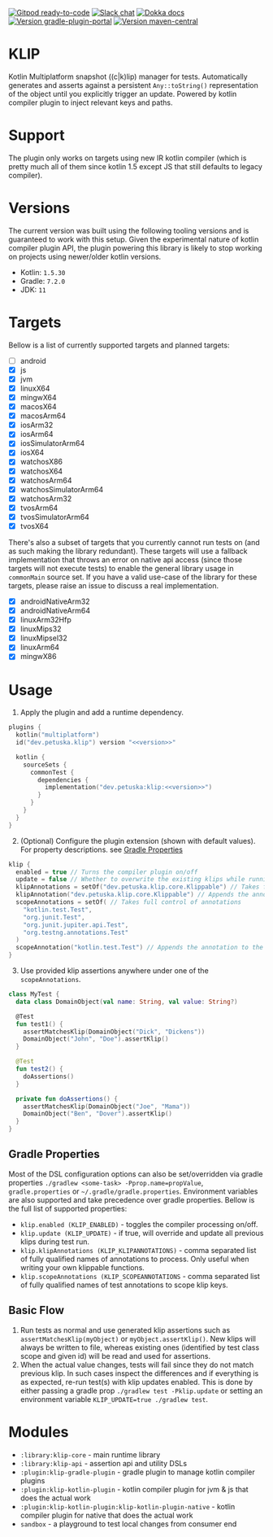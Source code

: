 [![Gitpod ready-to-code](https://img.shields.io/badge/gitpod-ready_to_code-blue?logo=gitpod&style=flat-square)](https://gitpod.io/#https://github.com/mpetuska/klip)
[![Slack chat](https://img.shields.io/badge/kotlinlang-chat-green?logo=slack&style=flat-square)](https://kotlinlang.slack.com/team/UL1A5BA2X)
[![Dokka docs](https://img.shields.io/badge/docs-dokka-orange?style=flat-square)](http://mpetuska.github.io/klip)
[![Version gradle-plugin-portal](https://img.shields.io/maven-metadata/v?label=gradle%20plugin%20portal&style=flat-square&logo=gradle&metadataUrl=https%3A%2F%2Fplugins.gradle.org%2Fm2%2Fdev.petuska%2Fklip-gradle-plugin%2Fmaven-metadata.xml)](https://plugins.gradle.org/plugin/dev.petuska.klip)
[![Version maven-central](https://img.shields.io/maven-central/v/dev.petuska/klip-gradle-plugin?logo=apache-maven&style=flat-square)](https://mvnrepository.com/artifact/dev.petuska/klip-gradle-plugin/latest)

# KLIP
Kotlin Multiplatform snapshot ((c|k)lip) manager for tests. Automatically generates and asserts against a
persistent `Any::toString()` representation of the object until you explicitly trigger an update. Powered by kotlin
compiler plugin to inject relevant keys and paths.

# Support
The plugin only works on targets using new IR kotlin compiler (which is pretty much all of them since kotlin 1.5 except
JS that still defaults to legacy compiler).

# Versions
The current version was built using the following tooling versions and is guaranteed to work with this setup. Given the
experimental nature of kotlin compiler plugin API, the plugin powering this library is likely to stop working on
projects using newer/older kotlin versions.
* Kotlin: `1.5.30`
* Gradle: `7.2.0`
* JDK: `11`

# Targets
Bellow is a list of currently supported targets and planned targets:
- [ ] android
- [x] js
- [x] jvm
- [x] linuxX64
- [x] mingwX64
- [x] macosX64
- [x] macosArm64
- [x] iosArm32
- [x] iosArm64
- [x] iosSimulatorArm64
- [x] iosX64
- [x] watchosX86
- [x] watchosX64
- [x] watchosArm64
- [x] watchosSimulatorArm64
- [x] watchosArm32
- [x] tvosArm64
- [x] tvosSimulatorArm64
- [x] tvosX64

There's also a subset of targets that you currently cannot run tests on (and as such making the library redundant).
These targets will use a fallback implementation that throws an error on native api access (since those targets will not
execute tests) to enable the general library usage in `commonMain` source set. If you have a valid use-case of the
library for these targets, please raise an issue to discuss a real implementation.
- [x] androidNativeArm32
- [x] androidNativeArm64
- [x] linuxArm32Hfp
- [x] linuxMips32
- [x] linuxMipsel32
- [x] linuxArm64
- [x] mingwX86

# Usage
1. Apply the plugin and add a runtime dependency.
```kotlin
plugins {
  kotlin("multiplatform")
  id("dev.petuska.klip") version "<<version>>"

  kotlin {
    sourceSets {
      commonTest {
        dependencies {
          implementation("dev.petuska:klip:<<version>>")
        }
      }
    }
  }
}
```
2. (Optional) Configure the plugin extension (shown with default values). For property descriptions.
   see [Gradle Properties](#gradle-properties)
```kotlin
klip {
  enabled = true // Turns the compiler plugin on/off
  update = false // Whether to overwrite the existing klips while running tests
  klipAnnotations = setOf("dev.petuska.klip.core.Klippable") // Takes full control of annotations
  klipAnnotation("dev.petuska.klip.core.Klippable") // Appends the annotation to the default ones
  scopeAnnotations = setOf( // Takes full control of annotations
    "kotlin.test.Test",
    "org.junit.Test",
    "org.junit.jupiter.api.Test",
    "org.testng.annotations.Test"
  )
  scopeAnnotation("kotlin.test.Test") // Appends the annotation to the default ones
}
```
3. Use provided klip assertions anywhere under one of the `scopeAnnotations`.
```kotlin
class MyTest {
  data class DomainObject(val name: String, val value: String?)

  @Test
  fun test1() {
    assertMatchesKlip(DomainObject("Dick", "Dickens"))
    DomainObject("John", "Doe").assertKlip()
  }

  @Test
  fun test2() {
    doAssertions()
  }

  private fun doAssertions() {
    assertMatchesKlip(DomainObject("Joe", "Mama"))
    DomainObject("Ben", "Dover").assertKlip()
  }
}
```

## Gradle Properties
Most of the DSL configuration options can also be set/overridden via gradle properties
`./gradlew <some-task> -Pprop.name=propValue`, `gradle.properties` or `~/.gradle/gradle.properties`. Environment
variables are also supported and take precedence over gradle properties. Bellow is the full list of supported
properties:
* `klip.enabled (KLIP_ENABLED)` - toggles the compiler processing on/off.
* `klip.update (KLIP_UPDATE)` - if true, will override and update all previous klips during test run.
* `klip.klipAnnotations (KLIP_KLIPANNOTATIONS)` - comma separated list of fully qualified names of annotations to
  process. Only useful when writing your own klippable functions.
* `klip.scopeAnnotations (KLIP_SCOPEANNOTATIONS` - comma separated list of fully qualified names of test annotations to
  scope klip keys.

## Basic Flow
1. Run tests as normal and use generated klip assertions such as `assertMatchesKlip(myObject)`
   or `myObject.assertKlip()`. New klips will always be written to file, whereas existing ones (identified by test class
   scope and given id) will be read and used for assertions.
2. When the actual value changes, tests will fail since they do not match previous klip. In such cases inspect the
   differences and if everything is as expected, re-run test(s) with klip updates enabled. This is done by either
   passing a gradle prop `./gradlew test -Pklip.update`
   or setting an environment variable `KLIP_UPDATE=true ./gradlew test`.

# Modules
* `:library:klip-core` - main runtime library
* `:library:klip-api` - assertion api and utility DSLs
* `:plugin:klip-gradle-plugin` - gradle plugin to manage kotlin compiler plugins
* `:plugin:klip-kotlin-plugin` - kotlin compiler plugin for jvm & js that does the actual work
* `:plugin:klip-kotlin-plugin:klip-kotlin-plugin-native` - kotlin compiler plugin for native that does the actual work
* `sandbox` - a playground to test local changes from consumer end
